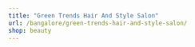 ```yaml
---
title: "Green Trends Hair And Style Salon"
url: /bangalore/green-trends-hair-and-style-salon/
shop: beauty
---
```

